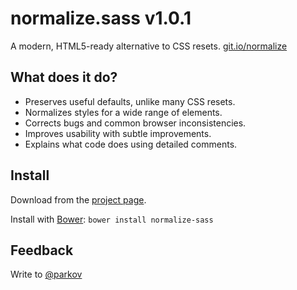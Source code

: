 normalize.sass v1.0.1
==============
A modern, HTML5-ready alternative to CSS resets. [git.io/normalize](http://git.io/normalize)

## What does it do?
* Preserves useful defaults, unlike many CSS resets.
* Normalizes styles for a wide range of elements.
* Corrects bugs and common browser inconsistencies.
* Improves usability with subtle improvements.
* Explains what code does using detailed comments.

## Install
Download from the [project page](https://github.com/pyp/normalize.sass/).

Install with [Bower](http://bower.io/): `bower install normalize-sass`

## Feedback
Write to [@parkov](http://twitter.com/parkov)